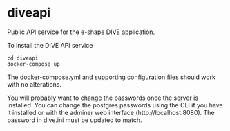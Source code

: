 # diveapi
Public API service for the  e-shape DIVE application.

To install the DIVE API service 
```
cd diveapi
docker-compose up
```
The docker-compose.yml and supporting configuration files should work with no alterations. 

You will probably want to change the passwords once the server is installed. You can change the postgres passwords using the CLI if you have it installed or with the adminer web interface (http://localhost:8080). The password in dive.ini must be updated to match.
